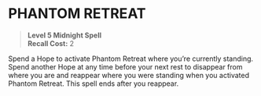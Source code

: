 ﻿---
tags:
  - Ability
  - CharacterOption
name: 'PHANTOM RETREAT'
level: 5
domain: 'Midnight'
type: 'Spell'
recall: '2'
description: 'Spend a Hope to activate Phantom Retreat where you’re currently standing. Spend another Hope at any time before your next rest to disappear from where you are and reappear where you were standing when you activated Phantom Retreat. This spell ends after you reappear.'
---
# PHANTOM RETREAT

> **Level 5 Midnight Spell**  
> **Recall Cost:** 2

Spend a Hope to activate Phantom Retreat where you’re currently standing. Spend another Hope at any time before your next rest to disappear from where you are and reappear where you were standing when you activated Phantom Retreat. This spell ends after you reappear.
